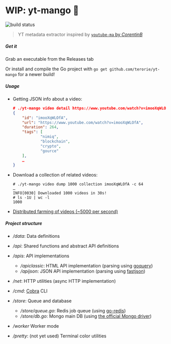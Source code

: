 # WIP: yt-mango 💾

![build status](https://travis-ci.org/terorie/yt-mango.svg?branch=master)
> YT metadata extractor inspired by [`youtube-ma` by _CorentinB_][youtube-ma]

##### Get it

Grab an executable from the Releases tab

Or install and compile the Go project
with `go get github.com/terorie/yt-mango` for a newer build!

##### Usage

- Getting JSON info about a video:
  ```json
  # ./yt-mango video detail https://www.youtube.com/watch?v=imooXqWLOfA
  {
      "id": "imooXqWLOfA",
      "url": "https://www.youtube.com/watch?v=imooXqWLOfA",
      "duration": 264,
      "tags": [
              "nimiq",
              "blockchain",
              "crypto",
              "gource"
      ],
      …
  }
  ```
- Download a collection of related videos:
  ```
  # ./yt-mango video dump 1000 collection imooXqWLOfA -c 64
  …
  INFO[0030] Downloaded 1000 videos in 30s!
  # ls -1U | wc -l
  1000
  ```
- [Distributed farming of videos (~5000 per second)](worker.md)

##### Project structure

- _/data_: Data definitions
- _/api_: Shared functions and abstract API definitions
- _/apis_: API implementations
    - _/apiclassic_: HTML API implementation (parsing using [goquery][goquery])
    - _/apijson_: JSON API implementation (parsing using [fastjson][fastjson])
- _/net_: HTTP utilities (async HTTP implementation)
- _/cmd_: [Cobra][cobra] CLI
- _/store_: Queue and database
    - _/store/queue.go_: Redis job queue (using [go-redis][go-redis])
    - _/store/db.go_: Mongo main DB (using [the official Mongo driver][mongodb-driver])
- _/worker_ Worker mode

- _/pretty_: (not yet used) Terminal color utilities

 [youtube-ma]: https://github.com/CorentinB/youtube-ma
 [goquery]: https://github.com/PuerkitoBio/goquery
 [fastjson]: https://github.com/valyala/fastjson
 [cobra]: https://github.com/spf13/cobra
 [viper]: https://github.com/spf13/viper
 [go-redis]: https://github.com/go-redis/redis
 [mongodb-driver]: https://github.com/mongodb/mongo-go-driver
